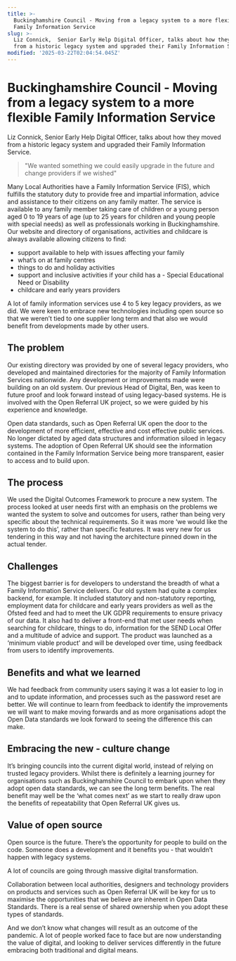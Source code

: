 ```yaml
---
title: >-
  Buckinghamshire Council - Moving from a legacy system to a more flexible
  Family Information Service
slug: >-
  Liz Connick,  Senior Early Help Digital Officer, talks about how they moved
  from a historic legacy system and upgraded their Family Information Service.
modified: '2025-03-22T02:04:54.045Z'
---
```


# Buckinghamshire Council - Moving from a legacy system to a more flexible Family Information Service

Liz Connick, Senior Early Help Digital Officer, talks about how they moved from a historic legacy system and upgraded their Family Information Service.

> "We wanted something we could easily upgrade in the future and change providers if we wished"

Many Local Authorities have a Family Information Service (FIS), which fulfills the statutory duty to provide free and impartial information, advice and assistance to their citizens on any family matter. The service is available to any family member taking care of children or a young person aged 0 to 19 years of age (up to 25 years for children and young people with special needs) as well as professionals working in Buckinghamshire. Our website and directory of organisations, activities and childcare is always available allowing citizens to find:

- support available to help with issues affecting your family
- what’s on at family centres
- things to do and holiday activities
- support and inclusive activities if your child has a - Special Educational Need or Disability
- childcare and early years providers

A lot of family information services use 4 to 5 key legacy providers, as we did. We were keen to embrace new technologies including open source so that we weren’t tied to one supplier long term and that also we would benefit from developments made by other users.

## The problem

Our existing directory was provided by one of several legacy providers, who developed and maintained directories for the majority of Family Information Services nationwide. Any development or improvements made were building on an old system. Our previous Head of Digital, Ben, was keen to future proof and look forward instead of using legacy-based systems. He is involved with the Open Referral UK project, so we were guided by his experience and knowledge.

Open data standards, such as Open Referral UK open the door to the development of more efficient, effective and cost effective public services. No longer dictated by aged data structures and information siloed in legacy systems. The adoption of Open Referral UK should see the information contained in the Family Information Service being more transparent, easier to access and to build upon.

## The process

We used the Digital Outcomes Framework to procure a new system. The process looked at user needs first with an emphasis on the problems we wanted the system to solve and outcomes for users, rather than being very specific about the technical requirements. So it was more ‘we would like the system to do this’, rather than specific features. It was very new for us tendering in this way and not having the architecture pinned down in the actual tender.

## Challenges

The biggest barrier is for developers to understand the breadth of what a Family Information Service delivers. Our old system had quite a complex backend, for example. It included statutory and non-statutory reporting, employment data for childcare and early years providers as well as the Ofsted feed and had to meet the UK GDPR requirements to ensure privacy of our data. It also had to deliver a front-end that met user needs when searching for childcare, things to do, information for the SEND Local Offer and a multitude of advice and support. The product was launched as a ‘minimum viable product’ and will be developed over time, using feedback from users to identify improvements.

## Benefits and what we learned

We had feedback from community users saying it was a lot easier to log in and to update information, and processes such as the password reset are better. We will continue to learn from feedback to identify the improvements we will want to make moving forwards and as more organisations adopt the Open Data standards we look forward to seeing the difference this can make.

## Embracing the new - culture change

It’s bringing councils into the current digital world, instead of relying on trusted legacy providers.
Whilst there is definitely a learning journey for organisations such as Buckinghamshire Council to embark upon when they adopt open data standards, we can see the long term benefits. The real benefit may well be the ‘what comes next’ as we start to really draw upon the benefits of repeatability that Open Referral UK gives us.

## Value of open source

Open source is the future. There’s the opportunity for people to build on the code. Someone does a development and it benefits you - that wouldn’t happen with legacy systems.

A lot of councils are going through massive digital transformation.

Collaboration between local authorities, designers and technology providers on products and services such as Open Referral UK will be key for us to maximise the opportunities that we believe are inherent in Open Data Standards. There is a real sense of shared ownership when you adopt these types of standards.

And we don’t know what changes will result as an outcome of the pandemic. A lot of people worked face to face but are now understanding the value of digital, and looking to deliver services differently in the future embracing both traditional and digital means.
